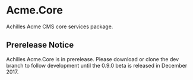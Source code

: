 # Acme.Core
Achilles Acme CMS core services package.

## Prerelease Notice
Achilles Acme.Core is in prerelease. Please download or clone the dev branch to follow development until the 0.9.0 beta is released
in December 2017. 
